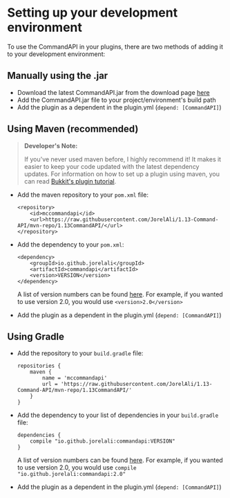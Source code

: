 # Setting up your development environment

To use the CommandAPI in your plugins, there are two methods of adding it to your development environment:

## Manually using the .jar

- Download the latest CommandAPI.jar from the download page [here](https://github.com/JorelAli/1.13-Command-API/releases/latest)
- Add the CommandAPI.jar file to your project/environment's build path
- Add the plugin as a dependent in the plugin.yml (`depend: [CommandAPI]`)

## Using Maven (recommended)

> **Developer's Note:**
>
> If you've never used maven before, I highly recommend it! It makes it easier to keep your code updated with the latest dependency updates. For information on how to set up a plugin using maven, you can read [Bukkit's plugin tutorial](https://bukkit.gamepedia.com/Plugin_Tutorial).

* Add the maven repository to your `pom.xml` file:

  ```
  <repository>
      <id>mccommandapi</id>
      <url>https://raw.githubusercontent.com/JorelAli/1.13-Command-API/mvn-repo/1.13CommandAPI/</url>
  </repository>
  ```

* Add the dependency to your `pom.xml`:

  ```
  <dependency>
      <groupId>io.github.jorelali</groupId>
      <artifactId>commandapi</artifactId>
      <version>VERSION</version>
  </dependency>
  ```
  A list of version numbers can be found [here](https://github.com/JorelAli/1.13-Command-API/tree/mvn-repo/1.13CommandAPI/io/github/jorelali/commandapi).
  For example, if you wanted to use version 2.0, you would use `<version>2.0</version>`

* Add the plugin as a dependent in the plugin.yml (`depend: [CommandAPI]`)

## Using Gradle

* Add the repository to your `build.gradle` file:

  ```
  repositories {
      maven {
          name = 'mccommandapi'
          url = 'https://raw.githubusercontent.com/JorelAli/1.13-Command-API/mvn-repo/1.13CommandAPI/'
      }
  }
  ```

* Add the dependency to your list of dependencies in your `build.gradle` file:

  ```
  dependencies {
      compile "io.github.jorelali:commandapi:VERSION"
  }
  ```

  A list of version numbers can be found [here](https://github.com/JorelAli/1.13-Command-API/tree/mvn-repo/1.13CommandAPI/io/github/jorelali/commandapi).
  For example, if you wanted to use version 2.0, you would use `compile "io.github.jorelali:commandapi:2.0"`

* Add the plugin as a dependent in the plugin.yml (`depend: [CommandAPI]`)
